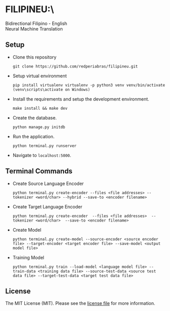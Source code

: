 # FILIPINEU:\
Bidirectional Filipino - English\
Neural Machine Translation

## Setup

- Clone this repository

	`git clone https://github.com/redperiabras/filipineu.git`

- Setup virtual environment
	
	``
	pip install virtualenv
	virtualenv -p python3 venv
	venv/bin/activate (venv\scripts\activate on Windows)
	``

- Install the requirements and setup the development environment.

	`make install && make dev`

- Create the database.

	`python manage.py initdb`

- Run the application.

	`python terminal.py runserver`

- Navigate to `localhost:5000`.

## Terminal Commands

- Create Source Language Encoder
	
	``
	python terminal.py create-encoder
	--files <file addresses>
	--tokenizer <word/char>
	--hybrid
	--save-to <encoder filename>
	``

- Create Target Language Encoder

	``
	python terminal.py create-encoder 
	--files <file addresses> 
	--tokenizer <word/char> 
	--save-to <encoder filename>
	``

- Create Model

	``
	python terminal.py create-model
	--source-encoder <source encoder file>
	--target-encoder <target encoder file>
	--save-model <output model file>
	``

- Training Model

	``
	python terminal.py train
	--load-model <language model file>
	--train-data <training data file>
	--source-test-data <source test data file>
	--target-test-data <target test data file>
	``

## License

The MIT License (MIT). Please see the [license file](LICENSE) for more information.
